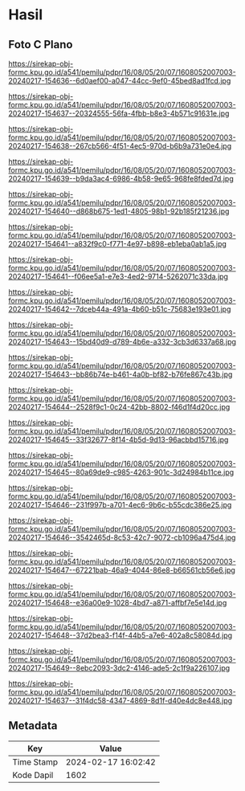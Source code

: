 # Hasil

## Foto C Plano

https://sirekap-obj-formc.kpu.go.id/a541/pemilu/pdpr/16/08/05/20/07/1608052007003-20240217-154636--6d0aef00-a047-44cc-9ef0-45bed8ad1fcd.jpg

https://sirekap-obj-formc.kpu.go.id/a541/pemilu/pdpr/16/08/05/20/07/1608052007003-20240217-154637--20324555-56fa-4fbb-b8e3-4b571c91631e.jpg

https://sirekap-obj-formc.kpu.go.id/a541/pemilu/pdpr/16/08/05/20/07/1608052007003-20240217-154638--267cb566-4f51-4ec5-970d-b6b9a731e0e4.jpg

https://sirekap-obj-formc.kpu.go.id/a541/pemilu/pdpr/16/08/05/20/07/1608052007003-20240217-154639--b9da3ac4-6986-4b58-9e65-968fe8fded7d.jpg

https://sirekap-obj-formc.kpu.go.id/a541/pemilu/pdpr/16/08/05/20/07/1608052007003-20240217-154640--d868b675-1ed1-4805-98b1-92b185f21236.jpg

https://sirekap-obj-formc.kpu.go.id/a541/pemilu/pdpr/16/08/05/20/07/1608052007003-20240217-154641--a832f9c0-f771-4e97-b898-eb1eba0ab1a5.jpg

https://sirekap-obj-formc.kpu.go.id/a541/pemilu/pdpr/16/08/05/20/07/1608052007003-20240217-154641--f06ee5a1-e7e3-4ed2-9714-5262071c33da.jpg

https://sirekap-obj-formc.kpu.go.id/a541/pemilu/pdpr/16/08/05/20/07/1608052007003-20240217-154642--7dceb44a-491a-4b60-b51c-75683e193e01.jpg

https://sirekap-obj-formc.kpu.go.id/a541/pemilu/pdpr/16/08/05/20/07/1608052007003-20240217-154643--15bd40d9-d789-4b6e-a332-3cb3d6337a68.jpg

https://sirekap-obj-formc.kpu.go.id/a541/pemilu/pdpr/16/08/05/20/07/1608052007003-20240217-154643--bb86b74e-b461-4a0b-bf82-b76fe867c43b.jpg

https://sirekap-obj-formc.kpu.go.id/a541/pemilu/pdpr/16/08/05/20/07/1608052007003-20240217-154644--2528f9c1-0c24-42bb-8802-f46d1f4d20cc.jpg

https://sirekap-obj-formc.kpu.go.id/a541/pemilu/pdpr/16/08/05/20/07/1608052007003-20240217-154645--33f32677-8f14-4b5d-9d13-96acbbd15716.jpg

https://sirekap-obj-formc.kpu.go.id/a541/pemilu/pdpr/16/08/05/20/07/1608052007003-20240217-154645--80a69de9-c985-4263-901c-3d24984b11ce.jpg

https://sirekap-obj-formc.kpu.go.id/a541/pemilu/pdpr/16/08/05/20/07/1608052007003-20240217-154646--231f997b-a701-4ec6-9b6c-b55cdc386e25.jpg

https://sirekap-obj-formc.kpu.go.id/a541/pemilu/pdpr/16/08/05/20/07/1608052007003-20240217-154646--3542465d-8c53-42c7-9072-cb1096a475d4.jpg

https://sirekap-obj-formc.kpu.go.id/a541/pemilu/pdpr/16/08/05/20/07/1608052007003-20240217-154647--67221bab-46a9-4044-86e8-b66561cb56e6.jpg

https://sirekap-obj-formc.kpu.go.id/a541/pemilu/pdpr/16/08/05/20/07/1608052007003-20240217-154648--e36a00e9-1028-4bd7-a871-affbf7e5e14d.jpg

https://sirekap-obj-formc.kpu.go.id/a541/pemilu/pdpr/16/08/05/20/07/1608052007003-20240217-154648--37d2bea3-f14f-44b5-a7e6-402a8c58084d.jpg

https://sirekap-obj-formc.kpu.go.id/a541/pemilu/pdpr/16/08/05/20/07/1608052007003-20240217-154649--8ebc2093-3dc2-4146-ade5-2c1f9a226107.jpg

https://sirekap-obj-formc.kpu.go.id/a541/pemilu/pdpr/16/08/05/20/07/1608052007003-20240217-154637--31f4dc58-4347-4869-8d1f-d40e4dc8e448.jpg


## Metadata

| Key        | Value               |
| ---------- | ------------------- |
| Time Stamp | 2024-02-17 16:02:42 |
| Kode Dapil | 1602                |




